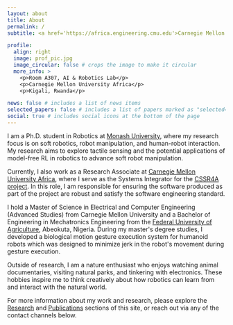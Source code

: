 ```yaml
---
layout: about
title: About
permalink: /
subtitle: <a href='https://africa.engineering.cmu.edu'>Carnegie Mellon University</a>. <a href='www.monash.edu'>Monash University</a>. # Contacts. Motto. Etc.

profile:
  align: right
  image: prof_pic.jpg
  image_circular: false # crops the image to make it circular
  more_info: >
    <p>Room A307, AI & Robotics Lab</p>
    <p>Carnegie Mellon University Africa</p>
    <p>Kigali, Rwanda</p>

news: false # includes a list of news items
selected_papers: false # includes a list of papers marked as "selected={true}"
social: true # includes social icons at the bottom of the page
---
```

I am a Ph.D. student in Robotics at [Monash University](www.monash.edu), where my research focus is on soft robotics, robot manipulation, and human-robot interaction. My research aims to explore tactile sensing and the potential applications of model-free RL in robotics to advance soft robot manipulation.

Currently, I also work as a Research Associate at [Carnegie Mellon University Africa](https://www.africa.engineering.cmu.edu/), where I serve as the Systems Integrator for the [CSSR4A project](https://cssr4africa.github.io/). In this role, I am responsible for ensuring the software produced as part of the project are robust and satisfy the software engineering standard.

I hold a Master of Science in Electrical and Computer Engineering (Advanced Studies) from Carnegie Mellon University and a Bachelor of Engineering in Mechatronics Engineering from the [Federal University of Agriculture](https://funaab.edu.ng/), Abeokuta, Nigeria. During my master's degree studies, I developed a biological motion  gesture execution system for humanoid robots which was designed to minimize jerk in the robot's movement during gesture execution. 

Outside of research, I am a nature enthusiast who enjoys watching animal documentaries, visiting natural parks, and tinkering with electronics. These hobbies inspire me to think creatively about how robotics can learn from and interact with the natural world.

For more information about my work and research, please explore the [Research](/projects/) and [Publications](/publications/) sections of this site, or reach out via any of the contact channels below.